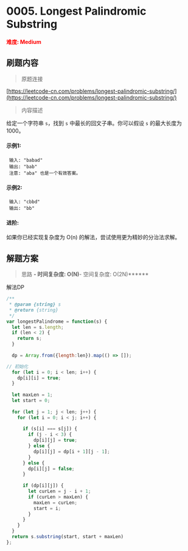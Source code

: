 # 0005. Longest Palindromic Substring

**<font color=red>难度: Medium</font>**

## 刷题内容

> 原题连接

[https://leetcode-cn.com/problems/longest-palindromic-substring/](https://leetcode-cn.com/problems/longest-palindromic-substring/)

> 内容描述

给定一个字符串 `s`，找到 `s` 中最长的回文子串。你可以假设 `s` 的最大长度为 1000。

#### 示例1:
     
     输入: "babad"
     输出: "bab"
     注意: "aba" 也是一个有效答案。


#### 示例2:
     
     输入: "cbbd"
     输出: "bb"
     
     
#### 进阶:

如果你已经实现复杂度为 O(n) 的解法，尝试使用更为精妙的分治法求解。

## 解题方案

> 思路 
******- 时间复杂度: O(N)******- 空间复杂度: O(2N)******


解法DP

```javascript
/**
 * @param {string} s
 * @return {string}
 */
var longestPalindrome = function(s) {
  let len = s.length;
  if (len < 2) {
    return s;
  }
  
  dp = Array.from({length:len}).map(() => []);

// 初始化
  for (let i = 0; i < len; i++) {
    dp[i][i] = true;
  }
  
  let maxLen = 1;
  let start = 0;
  
  for (let j = 1; j < len; j++) {
    for (let i = 0; i < j; i++) {
      
      if (s[i] === s[j]) {
        if (j - i < 3) {
          dp[i][j] = true;
        } else {
          dp[i][j] = dp[i + 1][j - 1];
        }
      } else {
        dp[i][j] = false;
      }
      
      if (dp[i][j]) {
        let curLen = j - i + 1;
        if (curLen > maxLen) {
          maxLen = curLen;
          start = i;
        }
      }
    }
  }
  return s.substring(start, start + maxLen)
};
```

